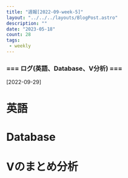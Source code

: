 ```yaml
---
title: "週報[2022-09-week-5]"
layout: "../../../layouts/BlogPost.astro"
description: ""
date: "2023-05-18"
count: 28
tags:
 - weekly
---
```





### === ログ(英語、Database、V分析) ===

[2022-09-29]

# 英語

# Database

# Vのまとめ分析

